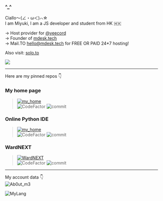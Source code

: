 ### ^_^

Ciallo～(∠・ω＜)⌒☆   
I am Miyuki, I am a JS developer and student from HK 🇭🇰

-> Host provider for [@yeecord](https://yeecord.com)  
-> Founder of [mdesk.tech](https://mdesk.tech)  
-> Mail.TO hello@mdesk.tech for FREE OR PAID 24*7 hosting!

Also visit: [solo.to](https://solo.to/yueyue)

<p herf="https://discord.com/users/847761781409447947"><img class="dcimg" src="https://discord.c99.nl/widget/theme-4/847761781409447947.png"></p>

---

Here are my pinned repos 👇

### My home page
> [![my_home](https://miyuki-github.vercel.app/api/pin?username=YueMiyuki&repo=my-home&title_color=fff&icon_color=f9f9f9&text_color=9f9f9f&bg_color=151515&border_radius=10&show_owner=true)](https://github.com/YueMiyuki/my-home)  
> ![CodeFactor](https://img.shields.io/codefactor/grade/github/YueMiyuki/my-home?style=for-the-badge&logo=codefactor) ![commit](https://img.shields.io/github/last-commit/YueMiyuki/my-home?color=%23181717&logo=GitHub&style=for-the-badge)  


### Online Python IDE
> [![my_home](https://miyuki-github.vercel.app/api/pin?username=YueMiyuki&repo=py-ide&title_color=fff&icon_color=f9f9f9&text_color=9f9f9f&bg_color=151515&border_radius=10&show_owner=true)](https://github.com/YueMiyuki/py-ide)  
> ![CodeFactor](https://img.shields.io/codefactor/grade/github/YueMiyuki/py-ide?style=for-the-badge&logo=codefactor) ![commit](https://img.shields.io/github/last-commit/YueMiyuki/py-ide?color=%23181717&logo=GitHub&style=for-the-badge)

### WardNEXT
> [![WardNEXT](https://miyuki-github.vercel.app/api/pin?username=YueMiyuki&repo=ward-next&title_color=fff&icon_color=f9f9f9&text_color=9f9f9f&bg_color=151515&border_radius=10&show_owner=true)](https://github.com/YueMiyuki/ward-next)  
> ![CodeFactor](https://img.shields.io/codefactor/grade/github/YueMiyuki/ward-next?style=for-the-badge&logo=codefactor) ![commit](https://img.shields.io/github/last-commit/YueMiyuki/ward-next?color=%23181717&logo=GitHub&style=for-the-badge)    

---
  
My account data 👇  
![Ab0ut_m3](https://miyuki-github.vercel.app/api/?username=YueMiyuki&show_icons=true&bg_color=23272A&title_color=FF73F1&text_color=FFC0CB&icon_color=9B84EE&count_private=true&include_all_commits=true&border_color=9B84EE&border_radius=10)

![MyLang](https://miyuki-github.vercel.app/api/top-langs/?username=YueMiyuki&show_icons=true&bg_color=23272A&title_color=FFC0CB&text_color=FFC0CB&icon_color=9B84EE&count_private=true&include_all_commits=true&border_color=9B84EE&border_radius=10&layout=compact)
